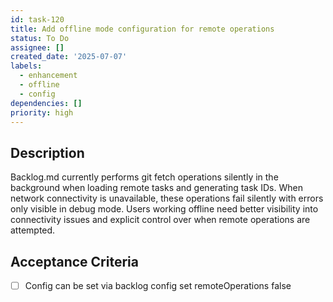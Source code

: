 ```yaml
---
id: task-120
title: Add offline mode configuration for remote operations
status: To Do
assignee: []
created_date: '2025-07-07'
labels:
  - enhancement
  - offline
  - config
dependencies: []
priority: high
---
```


## Description

Backlog.md currently performs git fetch operations silently in the background when loading remote tasks and generating task IDs. When network connectivity is unavailable, these operations fail silently with errors only visible in debug mode. Users working offline need better visibility into connectivity issues and explicit control over when remote operations are attempted.

## Acceptance Criteria

- [ ] Config can be set via backlog config set remoteOperations false
